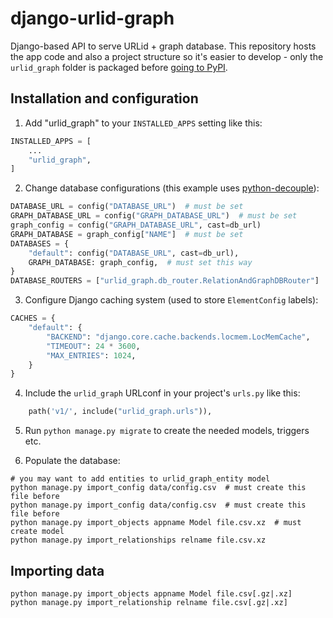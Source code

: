 # django-urlid-graph

Django-based API to serve URLid + graph database.
This repository hosts the app code and also a project structure so it's easier
to develop - only the `urlid_graph` folder is packaged before [going to
PyPI](https://pypi.org/project/django-urlid-graph).


## Installation and configuration

1. Add "urlid_graph" to your `INSTALLED_APPS` setting like this:

```python
INSTALLED_APPS = [
    ...
    "urlid_graph",
]
```

2. Change database configurations (this example uses
   [python-decouple](https://github.com/henriquebastos/python-decouple)):

```python
DATABASE_URL = config("DATABASE_URL")  # must be set
GRAPH_DATABASE_URL = config("GRAPH_DATABASE_URL")  # must be set
graph_config = config("GRAPH_DATABASE_URL", cast=db_url)
GRAPH_DATABASE = graph_config["NAME"]  # must be set
DATABASES = {
    "default": config("DATABASE_URL", cast=db_url),
    GRAPH_DATABASE: graph_config,  # must set this way
}
DATABASE_ROUTERS = ["urlid_graph.db_router.RelationAndGraphDBRouter"]
```

3. Configure Django caching system (used to store `ElementConfig` labels):

```python
CACHES = {
    "default": {
        "BACKEND": "django.core.cache.backends.locmem.LocMemCache",
        "TIMEOUT": 24 * 3600,
        "MAX_ENTRIES": 1024,
    }
}
```

4. Include the `urlid_graph` URLconf in your project's `urls.py` like this:

```python
    path('v1/', include("urlid_graph.urls")),
```

5. Run `python manage.py migrate` to create the needed models, triggers etc.

6. Populate the database:

```shell
# you may want to add entities to urlid_graph_entity model
python manage.py import_config data/config.csv  # must create this file before
python manage.py import_config data/config.csv  # must create this file before
python manage.py import_objects appname Model file.csv.xz  # must create model
python manage.py import_relationships relname file.csv.xz
```


## Importing data

```shell
python manage.py import_objects appname Model file.csv[.gz|.xz]
python manage.py import_relationship relname file.csv[.gz|.xz]
```
